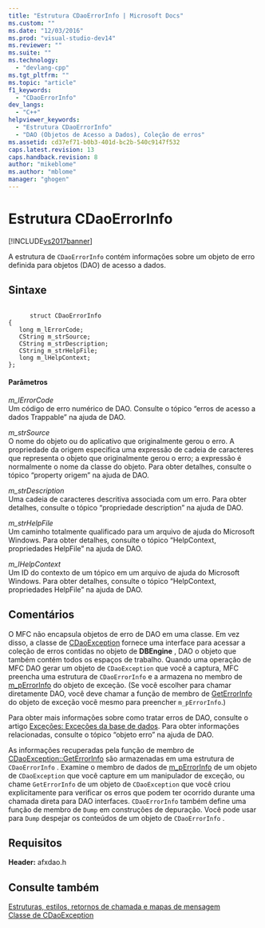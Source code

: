 ```yaml
---
title: "Estrutura CDaoErrorInfo | Microsoft Docs"
ms.custom: ""
ms.date: "12/03/2016"
ms.prod: "visual-studio-dev14"
ms.reviewer: ""
ms.suite: ""
ms.technology: 
  - "devlang-cpp"
ms.tgt_pltfrm: ""
ms.topic: "article"
f1_keywords: 
  - "CDaoErrorInfo"
dev_langs: 
  - "C++"
helpviewer_keywords: 
  - "Estrutura CDaoErrorInfo"
  - "DAO (Objetos de Acesso a Dados), Coleção de erros"
ms.assetid: cd37ef71-b0b3-401d-bc2b-540c9147f532
caps.latest.revision: 13
caps.handback.revision: 8
author: "mikeblome"
ms.author: "mblome"
manager: "ghogen"
---
```

# Estrutura CDaoErrorInfo
[!INCLUDE[vs2017banner](../../assembler/inline/includes/vs2017banner.md)]

A estrutura de `CDaoErrorInfo` contém informações sobre um objeto de erro definida para objetos \(DAO\) de acesso a dados.  
  
## Sintaxe  
  
```  
  
      struct CDaoErrorInfo  
{  
   long m_lErrorCode;  
   CString m_strSource;  
   CString m_strDescription;  
   CString m_strHelpFile;  
   long m_lHelpContext;  
};  
```  
  
#### Parâmetros  
 *m\_lErrorCode*  
 Um código de erro numérico de DAO.  Consulte o tópico “erros de acesso a dados Trappable” na ajuda de DAO.  
  
 *m\_strSource*  
 O nome do objeto ou do aplicativo que originalmente gerou o erro.  A propriedade da origem especifica uma expressão de cadeia de caracteres que representa o objeto que originalmente gerou o erro; a expressão é normalmente o nome da classe do objeto.  Para obter detalhes, consulte o tópico “property origem” na ajuda de DAO.  
  
 *m\_strDescription*  
 Uma cadeia de caracteres descritiva associada com um erro.  Para obter detalhes, consulte o tópico “propriedade description” na ajuda de DAO.  
  
 *m\_strHelpFile*  
 Um caminho totalmente qualificado para um arquivo de ajuda do Microsoft Windows.  Para obter detalhes, consulte o tópico “HelpContext, propriedades HelpFile” na ajuda de DAO.  
  
 *m\_lHelpContext*  
 Um ID do contexto de um tópico em um arquivo de ajuda do Microsoft Windows.  Para obter detalhes, consulte o tópico “HelpContext, propriedades HelpFile” na ajuda de DAO.  
  
## Comentários  
 O MFC não encapsula objetos de erro de DAO em uma classe.  Em vez disso, a classe de [CDaoException](../../mfc/reference/cdaoexception-class.md) fornece uma interface para acessar a coleção de erros contidas no objeto de **DBEngine** , DAO o objeto que também contém todos os espaços de trabalho.  Quando uma operação de MFC DAO gerar um objeto de `CDaoException` que você a captura, MFC preencha uma estrutura de `CDaoErrorInfo` e a armazena no membro de [m\_pErrorInfo](../Topic/CDaoException::m_pErrorInfo.md) do objeto de exceção. \(Se você escolher para chamar diretamente DAO, você deve chamar a função de membro de [GetErrorInfo](../Topic/CDaoException::GetErrorInfo.md) do objeto de exceção você mesmo para preencher `m_pErrorInfo`.\)  
  
 Para obter mais informações sobre como tratar erros de DAO, consulte o artigo [Exceções: Exceções da base de dados](../../mfc/exceptions-database-exceptions.md).  Para obter informações relacionadas, consulte o tópico “objeto erro” na ajuda de DAO.  
  
 As informações recuperadas pela função de membro de [CDaoException::GetErrorInfo](../Topic/CDaoException::GetErrorInfo.md) são armazenadas em uma estrutura de `CDaoErrorInfo` .  Examine o membro de dados de [m\_pErrorInfo](../Topic/CDaoException::m_pErrorInfo.md) de um objeto de `CDaoException` que você capture em um manipulador de exceção, ou chame `GetErrorInfo` de um objeto de `CDaoException` que você criou explicitamente para verificar os erros que podem ter ocorrido durante uma chamada direta para DAO interfaces.  `CDaoErrorInfo` também define uma função de membro de `Dump` em construções de depuração.  Você pode usar para `Dump` despejar os conteúdos de um objeto de `CDaoErrorInfo` .  
  
## Requisitos  
 **Header:** afxdao.h  
  
## Consulte também  
 [Estruturas, estilos, retornos de chamada e mapas de mensagem](../../mfc/reference/structures-styles-callbacks-and-message-maps.md)   
 [Classe de CDaoException](../../mfc/reference/cdaoexception-class.md)
